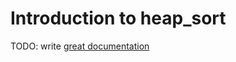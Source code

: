 # Introduction to heap_sort

TODO: write [great documentation](http://jacobian.org/writing/what-to-write/)
